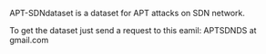 APT-SDNdataset is a dataset for APT attacks on SDN network.

To get the dataset just send a request to this eamil: APTSDNDS at gmail.com

